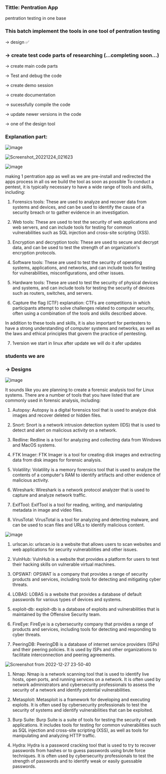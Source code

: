 ### Tittle: Pentration App
pentration testing in one base


### This batch implement the tools in one tool of pentration testing 

-> design ✅

### -> create test code parts of researching (...completing soon...)

-> create main code parts 

-> Test and debug the code

-> create demo session

-> create documentation

-> sucessfully compile the code

-> update newer versions in the code

-> one of the design tool

### Explanation part:

![image](https://user-images.githubusercontent.com/81065703/209428315-ff7c0925-e065-48c4-b6e7-0de940c0c2fc.png)

![Screenshot_20221224_021623](https://user-images.githubusercontent.com/81065703/209428358-320721a1-543b-4e24-b755-0c20c435e8d8.png)


![image](https://user-images.githubusercontent.com/81065703/209428278-6920fcc6-e353-4f2e-a1e4-2d0a22d18b07.png)


making 1 pentration app as well as we are pre-install and redirected the apps process in all os we build the tool as soon as possible
To conduct a pentest, it is typically necessary to have a wide range of tools and skills, including:

1) Forensics tools: These are used to analyze and recover data from systems and devices, and can be used to identify the cause of a security breach or to gather evidence in an investigation.

2) Web tools: These are used to test the security of web applications and web servers, and can include tools for testing for common vulnerabilities such as SQL injection and cross-site scripting (XSS).

3) Encryption and decryption tools: These are used to secure and decrypt data, and can be used to test the strength of an organization's encryption protocols.

4) Software tools: These are used to test the security of operating systems, applications, and networks, and can include tools for testing for vulnerabilities, misconfigurations, and other issues.

5) Hardware tools: These are used to test the security of physical devices and systems, and can include tools for testing the security of devices such as routers, switches, and servers.

6) Capture the flag (CTF) explanation: CTFs are competitions in which participants attempt to solve challenges related to computer security, often using a combination of the tools and skills described above.

In addition to these tools and skills, it is also important for pentesters to have a strong understanding of computer systems and networks, as well as the laws and ethical principles that govern the practice of pentesting.

7) 1version we start in linux after update we will do it afer updates 

###  students we are

### -> Designs

![image](https://user-images.githubusercontent.com/81065703/209428685-2be9c938-f33e-4c8f-bf12-412ff7b9fd55.png)

It sounds like you are planning to create a forensic analysis tool for Linux systems. There are a number of tools that you have listed that are commonly used in forensic analysis, including:

1) Autopsy: Autopsy is a digital forensics tool that is used to analyze disk images and recover deleted or hidden files.

2) Snort: Snort is a network intrusion detection system (IDS) that is used to detect and alert on malicious activity on a network.

3) Redline: Redline is a tool for analyzing and collecting data from Windows and MacOS systems.

4) FTK Imager: FTK Imager is a tool for creating disk images and extracting data from disk images for forensic analysis.

5) Volatility: Volatility is a memory forensics tool that is used to analyze the contents of a computer's RAM to identify artifacts and other evidence of malicious activity.

6) Wireshark: Wireshark is a network protocol analyzer that is used to capture and analyze network traffic.

7) ExifTool: ExifTool is a tool for reading, writing, and manipulating metadata in image and video files.

8) VirusTotal: VirusTotal is a tool for analyzing and detecting malware, and can be used to scan files and URLs to identify malicious content.


![image](https://user-images.githubusercontent.com/81065703/209428740-2e300497-39df-4f16-9ea5-eddf7720a310.png)

1) urlscan.io: urlscan.io is a website that allows users to scan websites and web applications for security vulnerabilities and other issues.

2) VulnHub: VulnHub is a website that provides a platform for users to test their hacking skills on vulnerable virtual machines.

3) OPSWAT: OPSWAT is a company that provides a range of security products and services, including tools for detecting and mitigating cyber threats.

4) LOBAS: LOBAS is a website that provides a database of default passwords for various types of devices and systems.

5) exploit-db: exploit-db is a database of exploits and vulnerabilities that is maintained by the Offensive Security team.

6) FireEye: FireEye is a cybersecurity company that provides a range of products and services, including tools for detecting and responding to cyber threats.

7) PeeringDB: PeeringDB is a database of internet service providers (ISPs) and their peering policies. It is used by ISPs and other organizations to facilitate interconnection and peering agreements.

![Screenshot from 2022-12-27 23-50-40](https://user-images.githubusercontent.com/81065703/209707172-c19beac5-3ff7-4742-ae8a-21a7be3dfe75.png)

1) Nmap: Nmap is a network scanning tool that is used to identify live hosts, open ports, and running services on a network. It is often used by network administrators and cybersecurity professionals to assess the security of a network and identify potential vulnerabilities.

2) Metasploit: Metasploit is a framework for developing and executing exploits. It is often used by cybersecurity professionals to test the security of systems and identify vulnerabilities that can be exploited.

3) Burp Suite: Burp Suite is a suite of tools for testing the security of web applications. It includes tools for testing for common vulnerabilities such as SQL injection and cross-site scripting (XSS), as well as tools for manipulating and analyzing HTTP traffic.

4) Hydra: Hydra is a password cracking tool that is used to try to recover passwords from hashes or to guess passwords using brute force techniques. It is often used by cybersecurity professionals to test the strength of passwords and to identify weak or easily guessable passwords.
